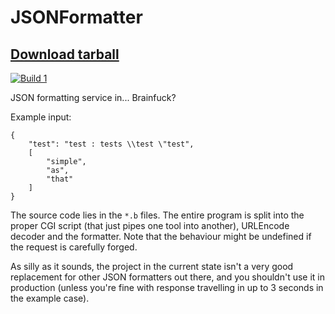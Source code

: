 # JSONFormatter

## [Download tarball](https://github.com/kspalaiologos/JSONFormatter/releases/download/v1.0/JSONFormatter.tar)

[![Build 1](https://travis-matrix-badges.herokuapp.com/repos/kspalaiologos/JSONFormatter/branches/master/1)](https://travis-ci.org/kspalaiologos/JSONFormatter)

JSON formatting service in... Brainfuck?

Example input:

```
{
	"test": "test : tests \\test \"test",
	[
		"simple",
		"as",
		"that"
	]
}
```

The source code lies in the `*.b` files. The entire program is split into the proper CGI script (that just pipes one tool into
another), URLEncode decoder and the formatter. Note that the behaviour might be undefined if the request is carefully forged.

As silly as it sounds, the project in the current state isn't a very good replacement for other JSON formatters out there, and
you shouldn't use it in production (unless you're fine with response travelling in up to 3 seconds in the example case).
